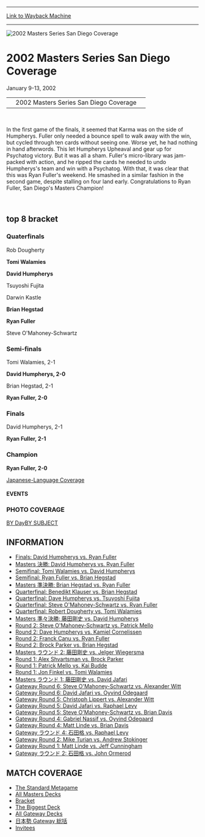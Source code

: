 
---
[Link to Wayback Machine](https://web.archive.org/web/20161101221903/http://magic.wizards.com/en/events/coverage/masterssd02)

[_metadata_:description]:- "&#13; &#13; &#13; 2002 Masters Series San Diego Coverage&#13; &#13; &#13;"
[_metadata_:generator]:- "Drupal 7 (http://drupal.org)"
[_metadata_:node]:- "840006"
[_metadata_:source]:- "div-block-system-main"
[_metadata_:title]:- "2002 Masters Series San Diego Coverage"
[_metadata_:wayback_capture_timestamp]:- "2016-11-01 22:19:03"
[_metadata_:wayback_raw_url]:- "https://web.archive.org/web/20161101221903id_/http://magic.wizards.com/en/events/coverage/masterssd02"
[_metadata_:wayback_url]:- "http://magic.wizards.com/en/events/coverage/masterssd02"
---







![2002 Masters Series San Diego Coverage](https://media.magic.wizards.com/images/banner/large_1_4.jpg)





2002 Masters Series San Diego Coverage
======================================




January 9-13, 2002














|  |  |  |
| --- | --- | --- |
|  | 2002 Masters Series San Diego Coverage |  |


 

In the first game of the finals, it seemed that Karma was on the side of Humpherys. Fuller only needed a bounce spell to walk away with the win, but cycled through ten cards without seeing one. Worse yet, he had nothing in hand afterwords. This let Humpherys Upheaval and gear up for Psychatog victory. But it was all a sham. Fuller's micro-library was jam-packed with action, and he ripped the cards he needed to undo Humpherys's team and win with a Psychatog. With that, it was clear that this was Ryan Fuller's weekend. He smashed in a similar fashion in the second game, despite stalling on four land early. Congratulations to Ryan Fuller, San Diego's Masters Champion!


 

top 8 bracket
-------------





### Quaterfinals





Rob Dougherty




**Tomi Walamies**






**David Humpherys**




Tsuyoshi Fujita






Darwin Kastle




**Brian Hegstad**






**Ryan Fuller**




Steve O'Mahoney-Schwartz







### Semi-finals





Tomi Walamies, 2-1




**David Humpherys, 2-0**






Brian Hegstad, 2-1




**Ryan Fuller, 2-0**







### Finals





David Humpherys, 2-1




**Ryan Fuller, 2-1**







### Champion





**Ryan Fuller, 2-0**








[Japanese-Language Coverage](http://magic.wizards.com/en/node/840016)








#### EVENTS


### PHOTO COVERAGE


[BY Day](/en/articles/archive/event-coverage/2002-masters-series-san-diego-2015-11-16)[BY SUBJECT](/en/articles/archive/event-coverage/2002-masters-series-san-diego-2015-11-16)









INFORMATION
-----------


* [Finals: David Humpherys vs. Ryan Fuller](/en/articles/archive/event-coverage/finals-david-humpherys-vs-ryan-fuller-2015-11-16)
* [Masters 決勝: David Humpherys vs. Ryan Fuller](/en/articles/archive/event-coverage/masters-%E6%B1%BA%E5%8B%9D-david-humpherys-vs-ryan-fuller-2015-11-16)
* [Semifinal: Tomi Walamies vs. David Humpherys](/en/articles/archive/event-coverage/semifinal-tomi-walamies-vs-david-humpherys-2015-11-16)
* [Semifinal: Ryan Fuller vs. Brian Hegstad](/en/articles/archive/event-coverage/semifinal-ryan-fuller-vs-brian-hegstad-2015-11-16)
* [Masters 準決勝: Brian Hegstad vs. Ryan Fuller](/en/articles/archive/event-coverage/masters-%E6%BA%96%E6%B1%BA%E5%8B%9D-brian-hegstad-vs-ryan-fuller-2015-11-16)
* [Quarterfinal: Benedikt Klauser vs. Brian Hegstad](/en/articles/archive/event-coverage/quarterfinal-benedikt-klauser-vs-brian-hegstad-2015-11-16)
* [Quarterfinal: Dave Humpherys vs. Tsuyoshi Fujita](/en/articles/archive/event-coverage/quarterfinal-dave-humpherys-vs-tsuyoshi-fujita-2015-11-16)
* [Quarterfinal: Steve O'Mahoney-Schwartz vs. Ryan Fuller](/en/articles/archive/event-coverage/quarterfinal-steve-omahoney-schwartz-vs-ryan-fuller-2015-11-16)
* [Quarterfinal: Robert Dougherty vs. Tomi Walamies](/en/articles/archive/event-coverage/quarterfinal-robert-dougherty-vs-tomi-walamies-2015-11-16)
* [Masters 準々決勝: 藤田剛史 vs. David Humpherys](/en/articles/archive/event-coverage/masters-%E6%BA%96%E3%80%85%E6%B1%BA%E5%8B%9D-%E8%97%A4%E7%94%B0%E5%89%9B%E5%8F%B2-vs-david-humpherys-2015-11-16)
* [Round 2: Steve O'Mahoney-Schwartz vs. Patrick Mello](/en/articles/archive/event-coverage/round-2-steve-omahoney-schwartz-vs-patrick-mello-2015-11-16)
* [Round 2: Dave Humpherys vs. Kamiel Cornelissen](/en/articles/archive/event-coverage/round-2-dave-humpherys-vs-kamiel-cornelissen-2015-11-16)
* [Round 2: Franck Canu vs. Ryan Fuller](/en/articles/archive/event-coverage/round-2-franck-canu-vs-ryan-fuller-2015-11-16)
* [Round 2: Brock Parker vs. Brian Hegstad](/en/articles/archive/event-coverage/round-2-brock-parker-vs-brian-hegstad-2015-11-16)
* [Masters ラウンド 2: 藤田剛史 vs. Jelger Wiegersma](/en/articles/archive/event-coverage/masters-%E3%83%A9%E3%82%A6%E3%83%B3%E3%83%89-2-%E8%97%A4%E7%94%B0%E5%89%9B%E5%8F%B2-vs-jelger-wiegersma-2015-11-16)
* [Round 1: Alex Shvartsman vs. Brock Parker](/en/articles/archive/event-coverage/round-1-alex-shvartsman-vs-brock-parker-2015-11-16)
* [Round 1: Patrick Mello vs. Kai Budde](/en/articles/archive/event-coverage/round-1-patrick-mello-vs-kai-budde-2015-11-16)
* [Round 1: Jon Finkel vs. Tomi Walamies](/en/articles/archive/event-coverage/round-1-jon-finkel-vs-tomi-walamies-2015-11-16)
* [Masters ラウンド 1: 藤田剛史 vs. David Jafari](/en/articles/archive/event-coverage/masters-%E3%83%A9%E3%82%A6%E3%83%B3%E3%83%89-1-%E8%97%A4%E7%94%B0%E5%89%9B%E5%8F%B2-vs-david-jafari-2015-11-16)
* [Gateway Round 6: Steve O'Mahoney-Schwartz vs. Alexander Witt](/en/articles/archive/event-coverage/gateway-round-6-steve-omahoney-schwartz-vs-alexander-witt-2015-11-16)
* [Gateway Round 6: David Jafari vs. Oyvind Odegaard](/en/articles/archive/event-coverage/gateway-round-6-david-jafari-vs-oyvind-odegaard-2015-11-16)
* [Gateway Round 5: Christoph Lippert vs. Alexander Witt](/en/articles/archive/event-coverage/gateway-round-5-christoph-lippert-vs-alexander-witt-2015-11-16)
* [Gateway Round 5: David Jafari vs. Raphael Levy](/en/articles/archive/event-coverage/gateway-round-5-david-jafari-vs-raphael-levy-2015-11-16)
* [Gateway Round 5: Steve O'Mahoney-Schwartz vs. Brian Davis](/en/articles/archive/event-coverage/gateway-round-5-steve-omahoney-schwartz-vs-brian-davis-2015-11-16)
* [Gateway Round 4: Gabriel Nassif vs. Oyvind Odegaard](/en/articles/archive/event-coverage/gateway-round-4-gabriel-nassif-vs-oyvind-odegaard-2015-11-16)
* [Gateway Round 4: Matt Linde vs. Brian Davis](/en/articles/archive/event-coverage/gateway-round-4-matt-linde-vs-brian-davis-2015-11-16)
* [Gateway ラウンド 4: 石田格 vs. Raphael Levy](/en/articles/archive/event-coverage/gateway-%E3%83%A9%E3%82%A6%E3%83%B3%E3%83%89-4-%E7%9F%B3%E7%94%B0%E6%A0%BC-vs-raphael-levy-2015-11-16)
* [Gateway Round 2: Mike Turian vs. Andrew Stokinger](/en/articles/archive/event-coverage/gateway-round-2-mike-turian-vs-andrew-stokinger-2015-11-16)
* [Gateway Round 1: Matt Linde vs. Jeff Cunningham](/en/articles/archive/event-coverage/gateway-round-1-matt-linde-vs-jeff-cunningham-2015-11-16)
* [Gateway ラウンド 2: 石田格 vs. John Ormerod](/en/articles/archive/event-coverage/gateway-%E3%83%A9%E3%82%A6%E3%83%B3%E3%83%89-2-%E7%9F%B3%E7%94%B0%E6%A0%BC-vs-john-ormerod-2015-11-16)


MATCH COVERAGE
--------------


* [The Standard Metagame](/en/articles/archive/event-coverage/standard-metagame-2015-11-16)
* [All Masters Decks](/en/articles/archive/event-coverage/all-masters-decks-2015-11-16)
* [Bracket](/en/articles/archive/event-coverage/bracket-2015-11-16)
* [The Biggest Deck](/en/articles/archive/event-coverage/biggest-deck-2015-11-16)
* [All Gateway Decks](/en/articles/archive/event-coverage/all-gateway-decks-2015-11-16)
* [日本勢 Gateway 総括](/en/articles/archive/event-coverage/%E6%97%A5%E6%9C%AC%E5%8B%A2-gateway-%E7%B7%8F%E6%8B%AC-2015-11-16)
* [Invitees](/en/articles/archive/event-coverage/2002-masters-series-san-diego-coverage-2015-11-16)


 

